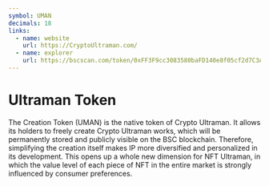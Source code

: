 ```yaml
---
symbol: UMAN
decimals: 18
links:
  - name: website
    url: https://CryptoUltraman.com/
  - name: explorer
    url: https://bscscan.com/token/0xFF3F9cc3083580baFD140e8f05cf2d7C3AF15b53
---
```


# Ultraman Token

The Creation Token (UMAN) is the native token of Crypto Ultraman. It allows its holders to freely create Crypto Ultraman works, which will be permanently stored and publicly visible on the BSC blockchain. Therefore, simplifying the creation itself makes IP more diversified and personalized in its development. This opens up a whole new dimension for NFT Ultraman, in which the value level of each piece of NFT in the entire market is strongly influenced by consumer preferences.
